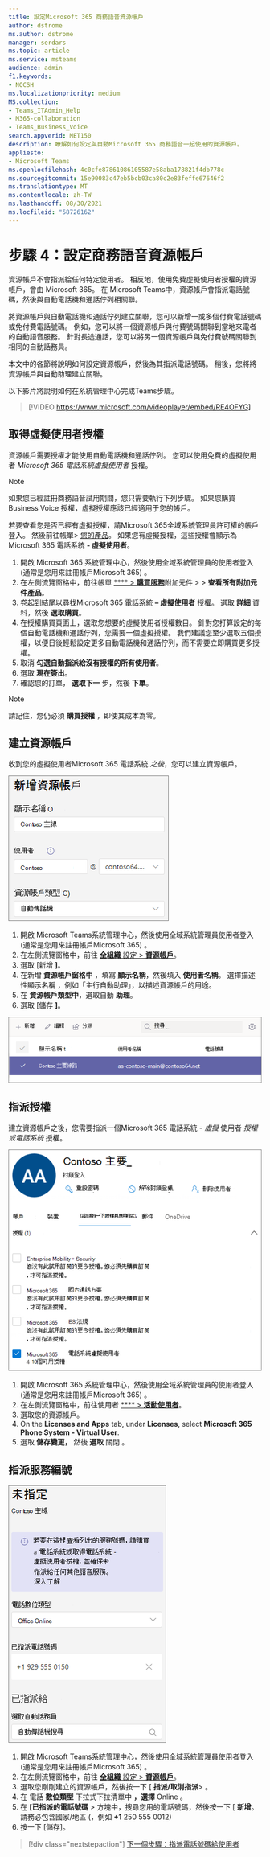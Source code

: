 ```yaml
---
title: 設定Microsoft 365 商務語音資源帳戶
author: dstrome
ms.author: dstrome
manager: serdars
ms.topic: article
ms.service: msteams
audience: admin
f1.keywords:
- NOCSH
ms.localizationpriority: medium
MS.collection:
- Teams_ITAdmin_Help
- M365-collaboration
- Teams_Business_Voice
search.appverid: MET150
description: 瞭解如何設定與自動Microsoft 365 商務語音一起使用的資源帳戶。
appliesto:
- Microsoft Teams
ms.openlocfilehash: 4c0cfe87861086105587e58aba178821f4db778c
ms.sourcegitcommit: 15e90083c47eb5bcb03ca80c2e83feffe67646f2
ms.translationtype: MT
ms.contentlocale: zh-TW
ms.lasthandoff: 08/30/2021
ms.locfileid: "58726162"
---
```

# <a name="step-4-set-up-a-business-voice-resource-account"></a>步驟 4：設定商務語音資源帳戶

資源帳戶不會指派給任何特定使用者。 相反地，使用免費虛擬使用者授權的資源帳戶，會由 Microsoft 365。 在 Microsoft Teams中，資源帳戶會指派電話號碼，然後與自動電話機和通話佇列相關聯。

將資源帳戶與自動電話機和通話佇列建立關聯，您可以新增一或多個付費電話號碼或免付費電話號碼。 例如，您可以將一個資源帳戶與付費號碼關聯到當地來電者的自動語音服務。 針對長途通話，您可以將另一個資源帳戶與免付費號碼關聯到相同的自動話務員。

本文中的各節將說明如何設定資源帳戶，然後為其指派電話號碼。 稍後，您將將資源帳戶與自動助理建立關聯。

以下影片將說明如何在系統管理中心完成Teams步驟。

> [!VIDEO https://www.microsoft.com/videoplayer/embed/RE4OFYG]

## <a name="obtain-virtual-user-licenses"></a>取得虛擬使用者授權

資源帳戶需要授權才能使用自動電話機和通話佇列。 您可以使用免費的虛擬使用者 *Microsoft 365 電話系統虛擬使用者* 授權。

> [!NOTE]
> 如果您已經註冊商務語音試用期間，您只需要執行下列步驟。 如果您購買 Business Voice 授權，虛擬授權應該已經適用于您的帳戶。 
>
> 若要查看您是否已經有虛擬授權，請Microsoft 365全域系統管理員許可權的帳戶登入。 然後前往帳單> [您的產品](https://admin.microsoft.com/Adminportal/Home#/subscriptions)。 如果您有虛擬授權，這些授權會顯示為 Microsoft 365 電話系統 **- 虛擬使用者**。

1. 開啟 Microsoft 365 系統管理中心，然後使用全域系統管理員的使用者登入 (通常是您用來註冊帳戶Microsoft 365) 。
2. 在左側流覽窗格中，前往帳單 <a href="https://admin.microsoft.com/Adminportal/Home#/catalog" target="_blank">****  >  **購買服務**</a>附加元件  >    >  **查看所有附加元件產品**。
3. 卷起到結尾以尋找Microsoft 365 電話系統 **– 虛擬使用者** 授權。 選取 **詳細** 資料，然後 **選取購買**。
4. 在授權購買頁面上，選取您想要的虛擬使用者授權數目。 針對您打算設定的每個自動電話機和通話佇列，您需要一個虛擬授權。 我們建議您至少選取五個授權，以便日後輕鬆設定更多自動電話機和通話佇列，而不需要立即購買更多授權。
5. 取消 **勾選自動指派給沒有授權的所有使用者**。
6. 選取 **現在簽出**。
7. 確認您的訂單， **選取下一** 步，然後 **下單**。

> [!NOTE]
> 請記住，您仍必須  **購買授權** ，即使其成本為零。

## <a name="create-a-resource-account"></a>建立資源帳戶

收到您的虛擬使用者Microsoft 365 電話系統 *之後*，您可以建立資源帳戶。

![新增資源帳戶使用者介面的螢幕擷取畫面。](../media/resource-account-add.png)

1. 開啟 Microsoft Teams系統管理中心，然後使用全域系統管理員使用者登入 (通常是您用來註冊帳戶Microsoft 365) 。
2. 在左側流覽窗格中，前往 <a href="https://admin.teams.microsoft.com/company-wide-settings/resource-accounts" target="_blank">**全組織** 設定  >  **資源帳戶**</a>。
3. 選取 [新增 **]**。
4. 在新增 **資源帳戶窗格中** ，填寫 **顯示名稱**，然後填入 **使用者名稱**。 選擇描述性顯示名稱 ，例如「主行自動助理」，以描述資源帳戶的用途。
5. 在 **資源帳戶類型中**，選取自動 **助理**。
6. 選取 [儲存 **]**。

![資源帳戶清單的螢幕擷取畫面。](../media/resource-accounts-auto-attendant-only-page.png)

## <a name="assign-a-license"></a>指派授權

建立資源帳戶之後，您需要指派一個Microsoft 365 電話系統 *- 虛擬* 使用者 *授權或電話系統* 授權。

![指派授權使用者介面的螢幕擷取畫面Microsoft 365 系統管理中心。](../media/resource-account-assign-virtual-user-license.png)

1. 開啟 Microsoft 365 系統管理中心，然後使用全域系統管理員的使用者登入 (通常是您用來註冊帳戶Microsoft 365) 。
1. 在左側流覽窗格中，前往使用者 <a href="https://admin.microsoft.com/Adminportal/Home#/users" target="_blank">****  >  **活動使用者**</a>。
1. 選取您的資源帳戶。
1. On the **Licenses and Apps** tab, under **Licenses**, select **Microsoft 365 Phone System - Virtual User**.
1. 選取 **儲存變更，** 然後 **選取** 關閉 。

## <a name="assign-a-service-number"></a>指派服務編號

![指派服務編號使用者介面的螢幕擷取畫面。](../media/resource-account-assign-phone-number.png)

1. 開啟 Microsoft Teams系統管理中心，然後使用全域系統管理員使用者登入 (通常是您用來註冊帳戶Microsoft 365) 。
1. 在左側流覽窗格中，前往 <a href="https://admin.teams.microsoft.com/company-wide-settings/resource-accounts" target="_blank">**全組織** 設定  >  **資源帳戶**</a>。
1. 選取您剛剛建立的資源帳戶，然後按一下 [ **指派/取消指派**> 。
1. 在 電話 **數位類型** 下拉式下拉清單中 **，選擇** Online 。
1. 在 **[已指派的電話號碼** > 方塊中，搜尋您用的電話號碼，然後按一下 [ **新增**。 請務必包含國家/地區 (，例如 **+1** 250 555 0012) 
1. 按一下 [儲存]。

> [!div class="nextstepaction"]
> [下一個步驟：指派電話號碼給使用者](set-up-assign-numbers.md)
